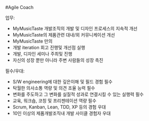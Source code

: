 #Agile Coach

업무:
- MyMusicTaste 개발조직의 개발 및 디자인 프로세스의 지속적 개선 
- MyMusicTaste의 제품관련 대내/외 커뮤니케이션 개선
- MyMusicTaste 만의 
- 개발 iteration 회고 진행및 개선점 실행
- 개발, 디자인 세미나 주최및 진행 
- 자신의 성장 뿐만 아니라 주변 사람들의 성장 촉진 

필수/우대:
- S/W engineering에 대한 깊은이해 및 필드 경험 필수
- 탁월한 의사소통 역량 및 의견 조율 능력 필수
- 변화를 주도하고 그 변화를 실질적 성과로 연결시킬 수 있는 실행력 필수
- 교육, 워크숍, 코칭 및 프리젠테이션 역량 필수
- Scrum, Kanban, Lean, TDD, XP 등의 경험 우대  
- 10인 이상의 제품개발조직내 개발 사이클 경험자 우대 

